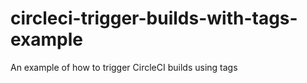 # circleci-trigger-builds-with-tags-example
An example of how to trigger CircleCI builds using tags
